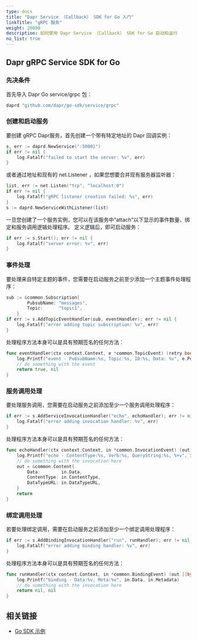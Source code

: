 ```yaml
---
type: docs
title: "Dapr Service （Callback） SDK for Go 入门"
linkTitle: "gRPC 服务"
weight: 20000
description: 如何使用 Dapr Service （Callback） SDK for Go 启动和运行
no_list: true
---
```


## Dapr gRPC Service SDK for Go

### 先决条件
首先导入 Dapr Go service/grpc 包：

```go
daprd "github.com/dapr/go-sdk/service/grpc"
```

### 创建和启动服务

要创建 gRPC Dapr服务，首先创建一个带有特定地址的 Dapr 回调实例：

```go
s, err := daprd.NewService(":50001")
if err != nil {
    log.Fatalf("failed to start the server: %v", err)
}
```
或者通过地址和现有的 net.Listener ，如果您想要合并现有服务器监听器：

```go
list, err := net.Listen("tcp", "localhost:0")
if err != nil {
    log.Fatalf("gRPC listener creation failed: %s", err)
}
s := daprd.NewServiceWithListener(list)
```

一旦您创建了一个服务实例，您可以在该服务中“attach”以下显示的事件数量、绑定和服务调用逻辑处理程序。 定义逻辑后，即可启动服务：

```go
if err := s.Start(); err != nil {
    log.Fatalf("server error: %v", err)
}
```

### 事件处理
要处理来自特定主题的事件，您需要在启动服务之前至少添加一个主题事件处理程序：

```go
sub := &common.Subscription{
        PubsubName: "messages",
        Topic:      "topic1",
    }
if err := s.AddTopicEventHandler(sub, eventHandler); err != nil {
    log.Fatalf("error adding topic subscription: %v", err)
}
```

处理程序方法本身可以是具有预期签名的任何方法：

```go
func eventHandler(ctx context.Context, e *common.TopicEvent) (retry bool, err error) {
    log.Printf("event - PubsubName:%s, Topic:%s, ID:%s, Data: %v", e.PubsubName, e.Topic, e.ID, e.Data)
    // do something with the event
    return true, nil
}
```

### 服务调用处理
要处理服务调用，您需要在启动服务之前添加至少一个服务调用处理程序：

```go
if err := s.AddServiceInvocationHandler("echo", echoHandler); err != nil {
    log.Fatalf("error adding invocation handler: %v", err)
}
```

处理程序方法本身可以是具有预期签名的任何方法：

```go
func echoHandler(ctx context.Context, in *common.InvocationEvent) (out *common.Content, err error) {
    log.Printf("echo - ContentType:%s, Verb:%s, QueryString:%s, %+v", in.ContentType, in.Verb, in.QueryString, string(in.Data))
    // do something with the invocation here 
    out = &common.Content{
        Data:        in.Data,
        ContentType: in.ContentType,
        DataTypeURL: in.DataTypeURL,
    }
    return
}
```

### 绑定调用处理
若要处理绑定调用，需要在启动服务之前添加至少一个绑定调用处理程序：

```go
if err := s.AddBindingInvocationHandler("run", runHandler); err != nil {
    log.Fatalf("error adding binding handler: %v", err)
}
```

处理程序方法本身可以是具有预期签名的任何方法：

```go
func runHandler(ctx context.Context, in *common.BindingEvent) (out []byte, err error) {
    log.Printf("binding - Data:%v, Meta:%v", in.Data, in.Metadata)
    // do something with the invocation here 
    return nil, nil
}
```

## 相关链接
- [Go SDK 示例](https://github.com/dapr/go-sdk/tree/main/examples)
